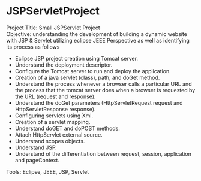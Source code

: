 # JSPServletProject
Project Title: Small JSPServlet Project          
Objective:       understanding the development of building a dynamic website with JSP & Servlet utilizing eclipse JEEE
                        Perspective as well as identifying its process as follows
      
-	 Eclipse JSP project creation using Tomcat server. 
-	Understand the deployment descriptor.
-	Configure the Tomcat server to run and deploy the application.
-	Creation of a java servlet (class), path, and doGet method.
-	Understand the process whenever a browser calls a particular URL and the process that the tomcat server does when a browser is requested by the URL (request and response).
-	Understand the doGet parameters (HttpServletRequest request and HttpServletResponse response).
-	Configuring servlets using Xml. 
-	Creation of a servlet mapping.
-	Understand doGET and doPOST methods.
-	Attach HttpServlet external source.
-	Understand scopes objects.  
-	Understand JSP.
-	Understand of the differentiation between request, session, application and pageContext.  

Tools:  Eclipse, JEEE, JSP, Servlet                                                                                                                         

